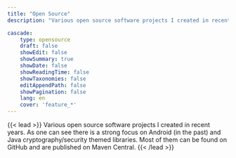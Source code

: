 ```yaml
---
title: "Open Source"
description: "Various open source software projects I created in recent years. As one can see there is a strong focus on Android (in the past)and Java cryptography/security themed libraries. Most of them can be found on GitHub and are published on Maven Central."

cascade:
    type: opensource
    draft: false
    showEdit: false
    showSummary: true
    showDate: false
    showReadingTime: false
    showTaxonomies: false
    editAppendPath: false
    showPagination: false
    lang: en
    cover: 'feature_*'
---
```


{{< lead >}}
Various open source software projects I created in recent years. As one can see there is a strong focus on Android (in the past)
and Java cryptography/security themed libraries. Most of them can be found on GitHub and are published on Maven Central.
{{< /lead >}}
